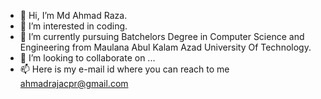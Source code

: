 - 👋 Hi, I’m Md Ahmad Raza.
- 👀 I’m interested in coding.
- 🌱 I’m currently pursuing Batchelors Degree in Computer Science and Engineering from  Maulana Abul Kalam Azad University Of Technology. 
- 💞️ I’m looking to collaborate on ...
- 📫 Here is my e-mail id where you can reach to me ahmadrajacpr@gmail.com

<!---
AhmadRaza029/AhmadRaza029 is a ✨ special ✨ repository because its `README.md` (this file) appears on your GitHub profile.
You can click the Preview link to take a look at your changes.
--->
